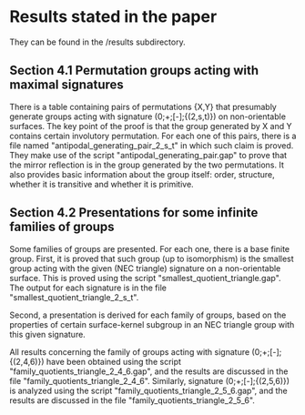 # Results stated in the paper

They can be found in the /results subdirectory.

## Section 4.1 Permutation groups acting with maximal signatures

There is a table containing pairs of permutations {X,Y} that presumably generate groups acting with signature (0;+;[-];{(2,s,t)}) on non-orientable surfaces. The key point of the proof is that the group generated by X and Y contains certain involutory permutation.
For each one of this pairs, there is a file named "antipodal_generating_pair_2_s_t" in which such claim is proved. They make use of the script "antipodal_generating_pair.gap" to prove that the mirror reflection is in the group generated by the two permutations. It also provides basic information about the group itself: order, structure, whether it is transitive and whether it is primitive.

## Section 4.2 Presentations for some infinite families of groups

Some families of groups are presented. For each one, there is a base finite group. First, it is proved that such group (up to isomorphism) is the smallest group acting with the given (NEC triangle) signature on a non-orientable surface. This is proved using the script "smallest_quotient_triangle.gap". The output for each signature is in the file "smallest_quotient_triangle_2_s_t".

Second, a presentation is derived for each family of groups, based on the properties of certain surface-kernel subgroup in an NEC triangle group with this given signature.

All results concerning the family of groups acting with signature (0;+;[-];{(2,4,6)}) have been obtained using the script "family_quotients_triangle_2_4_6.gap", and the results are discussed in the file "family_quotients_triangle_2_4_6". Similarly, signature (0;+;[-];{(2,5,6)}) is analyzed using the script "family_quotients_triangle_2_5_6.gap", and the results are discussed in the file "family_quotients_triangle_2_5_6".

